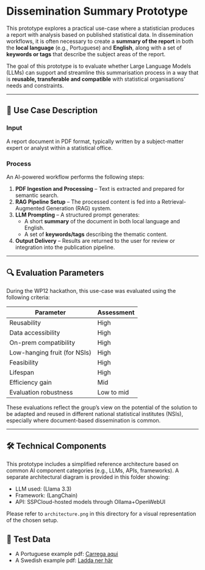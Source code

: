 # Dissemination Summary Prototype

This prototype explores a practical use-case where a statistician produces a report with analysis based on published statistical data. In dissemination workflows, it is often necessary to create a **summary of the report** in both the **local language** (e.g., Portuguese) and **English**, along with a set of **keywords or tags** that describe the subject areas of the report.

The goal of this prototype is to evaluate whether Large Language Models (LLMs) can support and streamline this summarisation process in a way that is **reusable, transferable and compatible** with statistical organisations’ needs and constraints.

---

## 🧠 Use Case Description

### Input
A report document in PDF format, typically written by a subject-matter expert or analyst within a statistical office.

### Process
An AI-powered workflow performs the following steps:
1. **PDF Ingestion and Processing** – Text is extracted and prepared for semantic search.
2. **RAG Pipeline Setup** – The processed content is fed into a Retrieval-Augmented Generation (RAG) system.
3. **LLM Prompting** – A structured prompt generates:
   - A short **summary** of the document in both local language and English.
   - A set of **keywords/tags** describing the thematic content.
4. **Output Delivery** – Results are returned to the user for review or integration into the publication pipeline.

---

## 🔍 Evaluation Parameters

During the WP12 hackathon, this use-case was evaluated using the following criteria:

| Parameter              | Assessment      |
|------------------------|-----------------|
| Reusability            | High            |
| Data accessibility     | High            |
| On-prem compatibility  | High            |
| Low-hanging fruit (for NSIs) | High    |
| Feasibility            | High            |
| Lifespan               | High            |
| Efficiency gain        | Mid             |
| Evaluation robustness  | Low to mid      |

These evaluations reflect the group’s view on the potential of the solution to be adapted and reused in different national statistical institutes (NSIs), especially where document-based dissemination is common.

---

## 🛠️ Technical Components

This prototype includes a simplified reference architecture based on common AI component categories (e.g., LLMs, APIs, frameworks). A separate architectural diagram is provided in this folder showing:

- LLM used: (Llama 3.3)
- Framework: (LangChain)
- API: SSPCloud-hosted models through Ollama+OpenWebUI

Please refer to `architecture.png` in this directory for a visual representation of the chosen setup.


## 🧪 Test Data
- A Portuguese example pdf: [Carrega aqui](https://www.ine.pt/ngt_server/attachfileu.jsp?look_parentBoui=731841778&att_display=n&att_download=y)
- A Swedish example pdf: [Ladda ner här]()